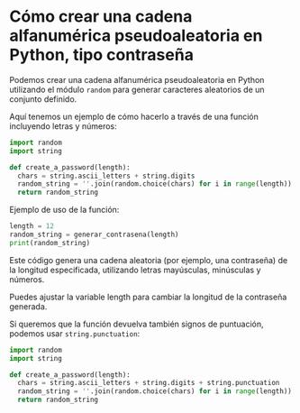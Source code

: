 # Cómo crear una cadena alfanumérica pseudoaleatoria en Python, tipo contraseña

Podemos crear una cadena alfanumérica pseudoaleatoria en Python utilizando el módulo `random` para generar caracteres aleatorios de un conjunto definido.

Aquí tenemos un ejemplo de cómo hacerlo a través de una función incluyendo letras y números:

``` py
import random
import string

def create_a_password(length):
  chars = string.ascii_letters + string.digits
  random_string = ''.join(random.choice(chars) for i in range(length))
  return random_string
```

Ejemplo de uso de la función:

``` py
length = 12  
random_string = generar_contrasena(length)
print(random_string)
```

Este código genera una cadena aleatoria (por ejemplo, una contraseña) de la longitud especificada, utilizando letras mayúsculas, minúsculas y números.

Puedes ajustar la variable length para cambiar la longitud de la contraseña generada.

Si queremos que la función devuelva también signos de puntuación, podemos usar `string.punctuation`:

``` py
import random
import string

def create_a_password(length):
  chars = string.ascii_letters + string.digits + string.punctuation
  random_string = ''.join(random.choice(chars) for i in range(length))
  return random_string
```

